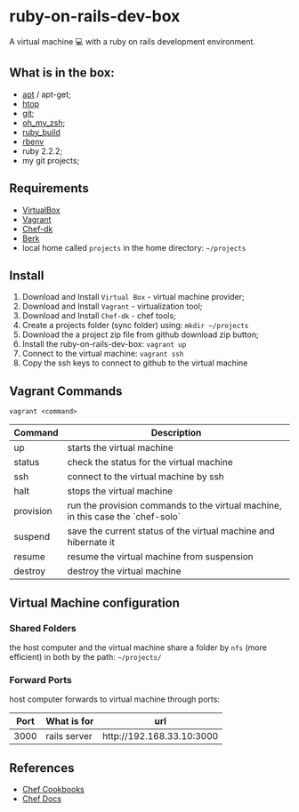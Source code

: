 # ruby-on-rails-dev-box
A virtual machine :computer: with a ruby on rails development environment.

## What is in the box:

* [apt](https://github.com/opscode-cookbooks/apt) / apt-get;
* [htop](https://github.com/phlipper/chef-htop)
* [git](https://github.com/jssjr/git);
* [oh_my_zsh](https://github.com/shingara/oh-my-zsh-chef);
* [ruby_build](https://github.com/fnichol/chef-ruby_build)
* [rbenv](https://github.com/fnichol/chef-rbenv)
* ruby 2.2.2;
* my git projects;

## Requirements

* [VirtualBox](https://www.virtualbox.org)
* [Vagrant](http://vagrantup.com)
* [Chef-dk](https://downloads.chef.io/chef-dk/)
* [Berk](http://berkshelf.com/)
* local home called `projects` in the home directory: `~/projects`

## Install

1. Download and Install `Virtual Box` - virtual machine provider;
2. Download and Install `Vagrant` - virtualization tool;
2. Download and Install `Chef-dk` - chef tools;
3. Create a projects folder (sync folder) using: `mkdir ~/projects`
4. Download the a project zip file from github download zip button;
5. Install the ruby-on-rails-dev-box: `vagrant up`
6. Connect to the virtual machine: `vagrant ssh`
7. Copy the ssh keys to connect to github to the virtual machine

## Vagrant Commands

```shell
vagrant <command>
```

<table>
  <thead><tr><th>Command</th><th>Description</th></tr></thead>
  <tbody>
    <tr><td>up</td><td>starts the virtual machine</td></tr>
    <tr><td>status</td><td>check the status for the virtual machine</td></tr>
    <tr><td>ssh</td><td>connect to the virtual machine by ssh</td></tr>
    <tr><td>halt</td><td>stops the virtual machine</td></tr>
    <tr><td>provision</td><td>run the provision commands to the virtual machine, in this case the `chef-solo`</td></tr>
    <tr><td>suspend</td><td>save the current status of the virtual machine and hibernate it</td></tr>
    <tr><td>resume</td><td>resume the virtual machine from suspension</td></tr>
    <tr><td>destroy</td><td>destroy the virtual machine</td></tr>
  </tbody>
</table>

## Virtual Machine configuration

### Shared Folders

the host computer and the virtual machine share a folder by `nfs` (more efficient) in both by the path: `~/projects/`

### Forward Ports

host computer forwards to virtual machine through ports:
<table>
  <thead><tr><th>Port</th><th>What is for</th><th>url</th></tr></thead>
  <tbody>
    <tr><td>3000</td><td>rails server</td><td>http://192.168.33.10:3000</td></tr>
  </tbody>
</table>

## References

* [Chef Cookbooks](https://supermarket.chef.io/)
* [Chef Docs](https://docs.chef.io/)
